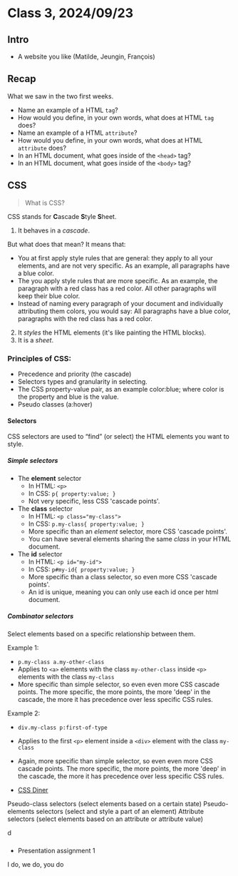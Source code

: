 # Class 3, 2024/09/23

## Intro

- A website you like (Matilde, Jeungin, François)

## Recap

What we saw in the two first weeks.

- Name an example of a HTML `tag`?
- How would you define, in your own words, what does at HTML `tag` does?
- Name an example of a HTML `attribute`?
- How would you define, in your own words, what does at HTML `attribute` does?
- In an HTML document, what goes inside of the `<head>` tag?
- In an HTML document, what goes inside of the `<body>` tag?

## CSS

> What is CSS?

CSS stands for **C**ascade **S**tyle **S**heet.

1. It behaves in a *cascade*.

But what does that mean? It means that:

- You at first apply style rules that are general: they apply to all your elements, and are not very specific. As an example, all paragraphs have a blue color.
- The you apply style rules that are more specific. As an example, the paragraph with a red class has a red color. All other paragraphs will keep their blue color.
- Instead of naming every paragraph of your document and individually attributing them colors, you would say:
All paragraphs have a blue color, paragraphs with the red class has a red color.

2. It *styles* the HTML elements (it's like painting the HTML blocks).
3. It is a *sheet*.

### Principles of CSS:

- Precedence and priority (the cascade)
- Selectors types and granularity in selecting.
- The CSS property-value pair, as an example color:blue; where color is the property and blue is the value.
- Pseudo classes (a:hover)

#### Selectors

CSS selectors are used to “find” (or select) the HTML elements you want to style.

##### Simple selectors

- The **element** selector
  - In HTML: `<p>`
  - In CSS: `p{ property:value; }`
  - Not very specific, less CSS 'cascade points'.
- The **class** selector
  - In HTML: `<p class="my-class">`
  - In CSS: `p.my-class{ property:value; }`
  - More specific than an *element* selector, more CSS 'cascade points'.
  - You can have several elements sharing the same *class* in your HTML document.
- The **id** selector
  - In HTML: `<p id="my-id">`
  - In CSS: `p#my-id{ property:value; }`
  - More specific than a class selector, so even more CSS 'cascade points'.
  - An id is unique, meaning you can only use each id once per html document.

##### Combinator selectors

Select elements based on a specific relationship between them.

Example 1:

- `p.my-class a.my-other-class`
- Applies to `<a>` elements with the class `my-other-class` inside `<p>` elements with the class `my-class`
- More specific than simple selector, so even even more CSS cascade points. The more specific, the more points, the more 'deep' in the cascade, the more it has precedence over less specific CSS rules.

Example 2:

- `div.my-class p:first-of-type`
- Applies to the first `<p>` element inside a `<div>` element with the class `my-class`
- Again, more specific than simple selector, so even even more CSS cascade points. The more specific, the more points, the more 'deep' in the cascade, the more it has precedence over less specific CSS rules.


- [CSS Diner](https://flukeout.github.io)

Pseudo-class selectors (select elements based on a certain state)
Pseudo-elements selectors (select and style a part of an element)
Attribute selectors (select elements based on an attribute or attribute value)


d

###

- Presentation assignment 1

I do, we do, you do


